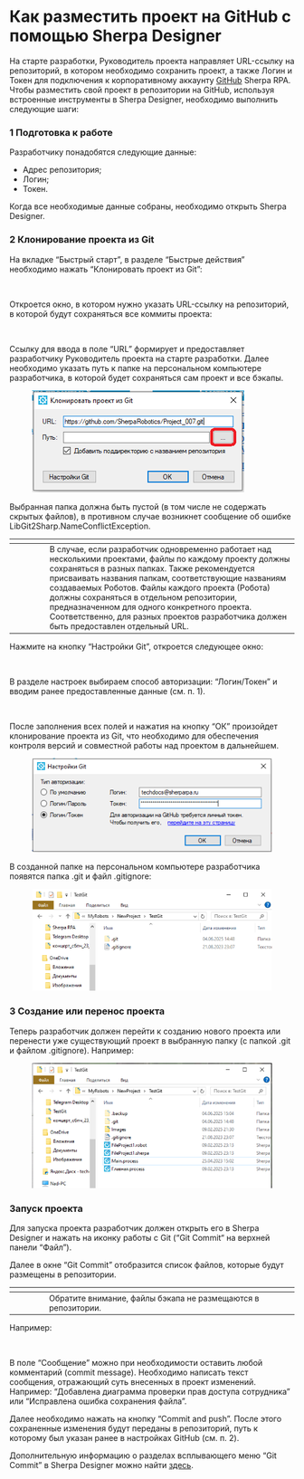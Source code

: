 # Как разместить проект на GitHub с помощью Sherpa Designer

На старте разработки, Руководитель проекта направляет URL-ссылку на репозиторий, в котором необходимо сохранить проект, а также Логин и Токен для подключения к корпоративному аккаунту [GitHub](https://github.com/) Sherpa RPA. Чтобы разместить свой проект в репозитории на GitHub, используя встроенные инструменты в Sherpa Designer, необходимо выполнить следующие шаги:

### 1 Подготовка к работе

Разработчику понадобятся следующие данные:

* Адрес репозитория;
* Логин;
* Токен.

Когда все необходимые данные собраны, необходимо открыть Sherpa Designer.&#x20;

### 2 Клонирование проекта из Git

На вкладке “Быстрый старт”, в разделе “Быстрые действия” необходимо нажать “Клонировать проект из Git”:

<figure><img src="https://lh7-rt.googleusercontent.com/docsz/AD_4nXdZ8dt0xsHT07re1IzVxy2x3eH-G-HovCKdSRYCLkZuvFluhKiA8IeAsTfTSHhIsAO03AB1m_6gLDu4LOzFJNaEF9TJMeW0CJKoDm0iQR6VbkmT7DBS7J-nyALp3C3CVo0jHm5eIA?key=5hWAJNsppjGb-yRqsK0TQEaq" alt=""><figcaption></figcaption></figure>

Откроется окно, в котором нужно указать URL-ссылку на репозиторий, в которой будут сохраняться все коммиты проекта:

<figure><img src="https://lh7-rt.googleusercontent.com/docsz/AD_4nXd7JU9MGg0_79mZaZyK_uVatIoeMYMx9lXktPqLW-91ICPGi7Ji1trXdXFYFqgZEvowkdTWTnCjcduG_-mlTQGOsSlB0XNPhLRzdWDL-1uBogIBnfKQdHc1_nUqFExYuXTGX8yiaQ?key=5hWAJNsppjGb-yRqsK0TQEaq" alt=""><figcaption></figcaption></figure>

Ссылку для ввода в поле “URL” формирует и предоставляет разработчику Руководитель проекта на старте разработки. Далее необходимо указать путь к папке на персональном компьютере разработчика, в которой будет сохраняться сам проект и все бэкапы.

<figure><img src="../.gitbook/assets/2025-06-04_15-21-08.png" alt=""><figcaption></figcaption></figure>

Выбранная папка должна быть пустой (в том числе не содержать скрытых файлов), в противном случае возникнет сообщение об ошибке LibGit2Sharp.NameConflictException.

<table data-header-hidden><thead><tr><th width="50"></th><th></th></tr></thead><tbody><tr><td><img src="https://lh7-rt.googleusercontent.com/docsz/AD_4nXdkRXqMslyfs84FlKlhAhfJsukB62cPUBJYi6vqpZ1YZtBv12m2YFkQIYd-Vc77fg2oAVxEQPse3mYBe8z90WHFwn8D844-r7DRt8_tKmUXWBrlKEJAbZ4V53scbDEvTvBKnr2SXA?key=5hWAJNsppjGb-yRqsK0TQEaq" alt="" data-size="line"></td><td>В случае, если разработчик одновременно работает над несколькими проектами, файлы по каждому проекту должны сохраняться в разных папках. Также рекомендуется присваивать названия папкам, соответствующие названиям создаваемых Роботов. Файлы каждого проекта (Робота) должны сохраняться в отдельном репозитории, предназначенном для одного конкретного проекта. Соответственно, для разных проектов разработчика должен быть предоставлен отдельный URL.</td></tr></tbody></table>

Нажмите на кнопку “Настройки Git”, откроется следующее окно:

<figure><img src="https://lh7-rt.googleusercontent.com/docsz/AD_4nXfLqIj59N1LggGLGFr-l-ZXTxwX4G0LRCEwmi9kXsU_l-IosAsc7wQ17OLXw_aNOSAPpkFPmoF9QFK6n8hxIgf4yjVpkdwDdXzZt4aK1hBua2tpbh-K9BF2oC9vD2nphcazvRaaoA?key=5hWAJNsppjGb-yRqsK0TQEaq" alt=""><figcaption></figcaption></figure>

В разделе настроек выбираем способ авторизации: “Логин/Токен” и вводим ранее предоставленные данные (см. п. 1).

<figure><img src="https://lh7-rt.googleusercontent.com/docsz/AD_4nXeAedueschDT4pcTDSTvJhTzYXj22I2PmVfr4I1x0m3n_701rEEkm_QNPyTQy2XG4bXOAKYv3ZfiKG3sIyv237KVAWfjq-ngZwaO0AR_AZ-rPn9dTjSuHmqQPsHiYMYu_EMOPWEHg?key=5hWAJNsppjGb-yRqsK0TQEaq" alt=""><figcaption></figcaption></figure>

После заполнения всех полей и нажатия на кнопку “ОК” произойдет клонирование проекта из Git, что необходимо для обеспечения контроля версий и совместной работы над проектом в дальнейшем.

<figure><img src="../.gitbook/assets/изображение (113).png" alt=""><figcaption></figcaption></figure>

В созданной папке на персональном компьютере разработчика появятся папка .git и файл .gitignore:

<figure><img src="../.gitbook/assets/изображение (111).png" alt=""><figcaption></figcaption></figure>

### 3 Создание или перенос проекта

Теперь разработчик должен перейти к созданию нового проекта или перенести уже существующий проект в выбранную папку (с папкой .git и файлом .gitignore). Например:

<figure><img src="../.gitbook/assets/изображение (112).png" alt=""><figcaption></figcaption></figure>

### Запуск проекта

Для запуска проекта разработчик должен открыть его в Sherpa Designer и нажать на иконку работы с Git (“Git Commit“ на верхней панели “Файл”).&#x20;

Далее в окне “Git Commit” отобразится список файлов, которые будут размещены в репозитории.&#x20;

<table data-header-hidden><thead><tr><th width="49"></th><th></th></tr></thead><tbody><tr><td><img src="https://lh7-rt.googleusercontent.com/docsz/AD_4nXdkRXqMslyfs84FlKlhAhfJsukB62cPUBJYi6vqpZ1YZtBv12m2YFkQIYd-Vc77fg2oAVxEQPse3mYBe8z90WHFwn8D844-r7DRt8_tKmUXWBrlKEJAbZ4V53scbDEvTvBKnr2SXA?key=5hWAJNsppjGb-yRqsK0TQEaq" alt="" data-size="line"></td><td>Обратите внимание, файлы бэкапа не размещаются в репозитории.</td></tr></tbody></table>

Например:

<figure><img src="https://lh7-rt.googleusercontent.com/docsz/AD_4nXdnmbbe3PKlufqYdMJDjg_nRxbpr_dUV7gyXKFkpzDWUeCbo6q8IpFrQxrs9v9v3sy7_TI6I5_l145xRhWaOumtyj6wMlUvt3tdwMHpjVi36D91c9ZjXJ7oX8i7lUTBluPxM01X9A?key=5hWAJNsppjGb-yRqsK0TQEaq" alt=""><figcaption></figcaption></figure>

В поле “Сообщение” можно при необходимости оставить любой комментарий (commit message). Необходимо написать текст сообщения, отражающий суть внесенных в проект изменений. Например: “Добавлена диаграмма проверки прав доступа сотрудника” или “Исправлена ошибка сохранения файла”.

Далее необходимо нажать на кнопку “Commit and push”. После этого сохраненные изменения будут переданы в репозиторий, путь к которому был указан ранее в настройках GitHub (см. п. 2).

Дополнительную информацию о разделах всплывающего меню “Git Commit” в Sherpa Designer можно найти [здесь](https://docs.sherparpa.ru/sherpa-designer/rabota-v-sherpa-designer/osnovnoe-menyu/panel-razrabotka/menyu-fail).
